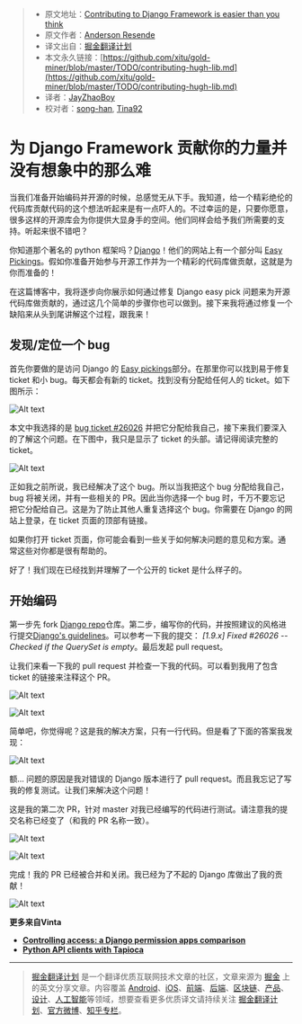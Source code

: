 > * 原文地址：[Contributing to Django Framework is easier than you think](https://www.vinta.com.br/blog/2017/contributing-hugh-lib/?hmsr=pycourses.com&utm_source=pycourses.com&utm_medium=pycourses.com)
> * 原文作者：[Anderson Resende](https://www.vinta.com.br/blog/author/andersonresende/)
> * 译文出自：[掘金翻译计划](https://github.com/xitu/gold-miner)
> * 本文永久链接：[https://github.com/xitu/gold-miner/blob/master/TODO/contributing-hugh-lib.md](https://github.com/xitu/gold-miner/blob/master/TODO/contributing-hugh-lib.md)
> * 译者：[JayZhaoBoy](https://github.com/JayZhaoBoy)
> * 校对者：[song-han](https://github.com/song-han), [Tina92](https://github.com/Tina92)

# 为 Django Framework 贡献你的力量并没有想象中的那么难

当我们准备开始编码并开源的时候，总感觉无从下手。我知道，给一个精彩绝伦的代码库贡献代码的这个想法听起来是有一点吓人的。不过幸运的是，只要你愿意，很多这样的开源库会为你提供大显身手的空间。他们同样会给予我们所需要的支持。听起来很不错吧？

你知道那个著名的 python 框架吗？[Django](https://www.djangoproject.com/)！他们的网站上有一个部分叫 [Easy Pickings](https://code.djangoproject.com/query?status=!closed&easy=1)。假如你准备开始参与开源工作并为一个精彩的代码库做贡献，这就是为你而准备的！

在这篇博客中，我将逐步向你展示如何通过修复 Django easy pick 问题来为开源代码库做贡献的，通过这几个简单的步骤你也可以做到。接下来我将通过修复一个缺陷来从头到尾讲解这个过程，跟我来！

## 发现/定位一个 bug

首先你要做的是访问 Django 的 [Easy pickings](https://code.djangoproject.com/query?status=!closed&easy=1)部分。在那里你可以找到易于修复 ticket 和小 bug。每天都会有新的 ticket。找到没有分配给任何人的 ticket。如下图所示： 

![Alt text](https://vinta-cms.s3.amazonaws.com/media/filer_public/d7/a3/d7a34921-1f76-49f3-89e0-e0d35c0d552c/easy_pickings_search.png)

本文中我选择的是 [bug ticket #26026](https://code.djangoproject.com/ticket/26026) 并把它分配给我自己，接下来我们要深入的了解这个问题。在下图中，我只是显示了 ticket 的头部。请记得阅读完整的 ticket。

![Alt text](https://vinta-cms.s3.amazonaws.com/media/filer_public/25/92/2592c87c-c1e0-4a32-b8d5-97e35df7dcd6/easy_bug_card.png)

正如我之前所说，我已经解决了这个 bug。所以当我把这个 bug 分配给我自己，bug 将被关闭，并有一些相关的 PR。因此当你选择一个 bug 时，千万不要忘记把它分配给自己。这是为了防止其他人重复选择这个 bug。你需要在 Django 的网站上登录，在 ticket 页面的顶部有链接。

如果你打开 ticket 页面，你可能会看到一些关于如何解决问题的意见和方案。通常这些对你都是很有帮助的。

好了！我们现在已经找到并理解了一个公开的 ticket 是什么样子的。

## 开始编码

第一步先 fork [Django repo](https://github.com/django/django)仓库。第二步，编写你的代码，并按照建议的风格进行提交[Django's guidelines](https://docs.djangoproject.com/en/1.10/internals/contributing/committing-code/#committing-guidelines)。可以参考一下我的提交： _[1.9.x] Fixed #26026 -- Checked if the QuerySet is empty_。最后发起 pull request。

让我们来看一下我的 pull request 并检查一下我的代码。可以看到我用了包含 ticket 的链接来注释这个 PR。

![Alt text](https://vinta-cms.s3.amazonaws.com/media/filer_public/03/35/03350a59-e487-4d51-bcee-01a86e5c9bed/unmerged_pr.png)

![Alt text](https://vinta-cms.s3.amazonaws.com/media/filer_public/c3/c8/c3c817a7-bef7-4fda-96ea-12f01d016847/unmerged_pr_code.png)

简单吧，你觉得呢？这是我的解决方案，只有一行代码。但是看了下面的答案我发现：

![Alt text](https://vinta-cms.s3.amazonaws.com/media/filer_public/d0/78/d07800d2-d0a4-42db-a285-a011eb4744f9/unmerge_pr_comment.png)

额... 问题的原因是我对错误的 Django 版本进行了 pull request。而且我忘记了写我的修复测试。让我们来解决这个问题！

这是我的第二次 PR，针对 master 对我已经编写的代码进行测试。请注意我的提交名称已经变了（和我的 PR 名称一致）。

![Alt text](https://vinta-cms.s3.amazonaws.com/media/filer_public/0d/fc/0dfcc5a4-dd68-4c39-b7ea-151c44933799/merged_commit_pr.png)

![Alt text](https://vinta-cms.s3.amazonaws.com/media/filer_public/3c/1b/3c1b3d9c-f8fc-4a3a-a393-2e6fa8af52d5/merged_pr_code.png)

完成！我的 PR 已经被合并和关闭。我已经为了不起的 Django 库做出了我的贡献！

![Alt text](https://vinta-cms.s3.amazonaws.com/media/filer_public/fb/08/fb08867f-2c67-4bed-a7ee-d66839d92cae/dead.gif)

**更多来自Vinta**

- [**Controlling access: a Django permission apps comparison**](https://www.vinta.com.br/blog/2016/controlling-access-a-django-permission-apps-comparison/)
- [**Python API clients with Tapioca**](https://www.vinta.com.br/blog/2016/python-api-clients-with-tapioca/)


---

> [掘金翻译计划](https://github.com/xitu/gold-miner) 是一个翻译优质互联网技术文章的社区，文章来源为 [掘金](https://juejin.im) 上的英文分享文章。内容覆盖 [Android](https://github.com/xitu/gold-miner#android)、[iOS](https://github.com/xitu/gold-miner#ios)、[前端](https://github.com/xitu/gold-miner#前端)、[后端](https://github.com/xitu/gold-miner#后端)、[区块链](https://github.com/xitu/gold-miner#区块链)、[产品](https://github.com/xitu/gold-miner#产品)、[设计](https://github.com/xitu/gold-miner#设计)、[人工智能](https://github.com/xitu/gold-miner#人工智能)等领域，想要查看更多优质译文请持续关注 [掘金翻译计划](https://github.com/xitu/gold-miner)、[官方微博](http://weibo.com/juejinfanyi)、[知乎专栏](https://zhuanlan.zhihu.com/juejinfanyi)。
